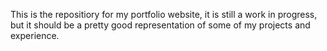 This is the repositiory for my portfolio website, it is still a work in progress, but it should 
be a pretty good representation of some of my projects and experience.